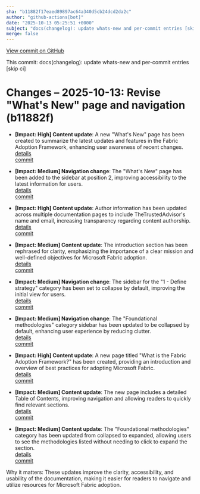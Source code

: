 ```yaml
---
sha: "b11882f17eaed89897ac64a340d5cb24dcd2da2c"
author: "github-actions[bot]"
date: "2025-10-13 05:25:51 +0000"
subject: "docs(changelog): update whats-new and per-commit entries [skip ci]"
merge: false
---
```


[View commit on GitHub](https://github.com/TheTrustedAdvisor/FabricAdoptionFramework/commit/b11882f17eaed89897ac64a340d5cb24dcd2da2c)

This commit: docs(changelog): update whats-new and per-commit entries [skip ci]

# Changes – 2025-10-13: Revise "What's New" page and navigation (b11882f)

- **[Impact: High] Content update**: A new "What's New" page has been created to summarize the latest updates and features in the Fabric Adoption Framework, enhancing user awareness of recent changes.  
   [details](/docs/about/changes/2025-10-12-40964f1d6ce72743f5ce354f381c062c8b3b7bd6)  
   [commit](https://github.com/TheTrustedAdvisor/FabricAdoptionFramework/commit/b11882f17eaed89897ac64a340d5cb24dcd2da2c)

- **[Impact: Medium] Navigation change**: The "What's New" page has been added to the sidebar at position 2, improving accessibility to the latest information for users.  
   [details](/docs/about/changes/2025-10-12-40964f1d6ce72743f5ce354f381c062c8b3b7bd6)  
   [commit](https://github.com/TheTrustedAdvisor/FabricAdoptionFramework/commit/b11882f17eaed89897ac64a340d5cb24dcd2da2c)

- **[Impact: High] Content update**: Author information has been updated across multiple documentation pages to include TheTrustedAdvisor's name and email, increasing transparency regarding content authorship.  
   [details](/docs/about/changes/2025-10-12-40964f1d6ce72743f5ce354f381c062c8b3b7bd6)  
   [commit](https://github.com/TheTrustedAdvisor/FabricAdoptionFramework/commit/b11882f17eaed89897ac64a340d5cb24dcd2da2c)

- **[Impact: Medium] Content update**: The introduction section has been rephrased for clarity, emphasizing the importance of a clear mission and well-defined objectives for Microsoft Fabric adoption.  
   [details](/docs/about/changes/2025-10-12-40964f1d6ce72743f5ce354f381c062c8b3b7bd6)  
   [commit](https://github.com/TheTrustedAdvisor/FabricAdoptionFramework/commit/b11882f17eaed89897ac64a340d5cb24dcd2da2c)

- **[Impact: Medium] Navigation change**: The sidebar for the "1 - Define strategy" category has been set to collapse by default, improving the initial view for users.  
   [details](/docs/about/changes/2025-10-12-40964f1d6ce72743f5ce354f381c062c8b3b7bd6)  
   [commit](https://github.com/TheTrustedAdvisor/FabricAdoptionFramework/commit/b11882f17eaed89897ac64a340d5cb24dcd2da2c)

- **[Impact: Medium] Navigation change**: The "Foundational methodologies" category sidebar has been updated to be collapsed by default, enhancing user experience by reducing clutter.  
   [details](/docs/about/changes/2025-10-12-40964f1d6ce72743f5ce354f381c062c8b3b7bd6)  
   [commit](https://github.com/TheTrustedAdvisor/FabricAdoptionFramework/commit/b11882f17eaed89897ac64a340d5cb24dcd2da2c)

- **[Impact: High] Content update**: A new page titled "What is the Fabric Adoption Framework?" has been created, providing an introduction and overview of best practices for adopting Microsoft Fabric.  
   [details](/docs/about/changes/2025-10-12-40964f1d6ce72743f5ce354f381c062c8b3b7bd6)  
   [commit](https://github.com/TheTrustedAdvisor/FabricAdoptionFramework/commit/b11882f17eaed89897ac64a340d5cb24dcd2da2c)

- **[Impact: Medium] Content update**: The new page includes a detailed Table of Contents, improving navigation and allowing readers to quickly find relevant sections.  
   [details](/docs/about/changes/2025-10-12-40964f1d6ce72743f5ce354f381c062c8b3b7bd6)  
   [commit](https://github.com/TheTrustedAdvisor/FabricAdoptionFramework/commit/b11882f17eaed89897ac64a340d5cb24dcd2da2c)

- **[Impact: Medium] Content update**: The "Foundational methodologies" category has been updated from collapsed to expanded, allowing users to see the methodologies listed without needing to click to expand the section.  
   [details](/docs/about/changes/2025-10-12-40964f1d6ce72743f5ce354f381c062c8b3b7bd6)  
   [commit](https://github.com/TheTrustedAdvisor/FabricAdoptionFramework/commit/b11882f17eaed89897ac64a340d5cb24dcd2da2c)

Why it matters: These updates improve the clarity, accessibility, and usability of the documentation, making it easier for readers to navigate and utilize resources for Microsoft Fabric adoption.

